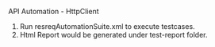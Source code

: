 API Automation - HttpClient

1. Run resreqAutomationSuite.xml to execute testcases.
2. Html Report would be generated under test-report folder.
